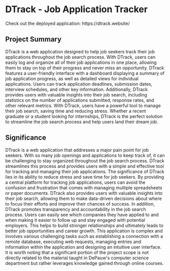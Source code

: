 <h1>DTrack - Job Application Tracker</h1>
<p>Check out the deployed application: https://dtrack.website/</p>

<h2>Project Summary</h2>

DTrack is a web application designed to help job seekers track their job applications throughout the job search process. With DTrack, users can easily log and organize all of their job applications in one place, allowing them to stay on top of their progress and never miss an opportunity. 
DTrack features a user-friendly interface with a dashboard displaying a summary of job application progress, as well as detailed views for individual applications. Users can track application deadlines, submission dates, interview schedules, and other key information. Additionally, DTrack provides users with valuable insights into their job search, including statistics on the number of applications submitted, response rates, and other relevant metrics. 
With DTrack, users have a powerful tool to manage their job search, saving time and reducing stress. Whether a recent graduate or a student looking for internships, DTrack is the perfect solution to streamline the job search process and help users land their dream job.

<h2>Significance</h2>

DTrack is a web application that addresses a major pain point for job seekers. With so many job openings and applications to keep track of, it can be challenging to stay organized throughout the job search process. DTrack streamlines this process and provides users with a simple and effective tool for tracking and managing their job applications.
The significance of DTrack lies in its ability to reduce stress and save time for job seekers. By providing a central platform for tracking job applications, users can avoid the confusion and frustration that comes with managing multiple spreadsheets or paper documents. DTrack also provides users with valuable insights into their job search, allowing them to make data-driven decisions about where to focus their efforts and improve their chances of success.
In addition, DTrack promotes transparency and accountability in the job search process. Users can easily see which companies they have applied to and when making it easier to follow up and stay engaged with potential employers. This helps to build stronger relationships and ultimately leads to better job opportunities and career growth.
This application is complex and involves various challenging tasks such as establishing a connection with a remote database, executing web requests, managing entries and information within the application and designing an intuitive user interface. It is worth noting that a significant portion of the project scope is not directly related to the material taught in DePauw's computer science department but rather leverages knowledge gained through online courses.

